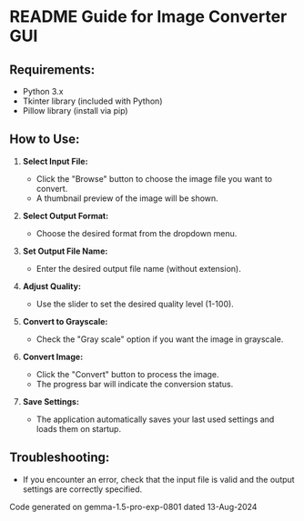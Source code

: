 # README Guide for Image Converter GUI

## Requirements:

- Python 3.x
- Tkinter library (included with Python)
- Pillow library (install via pip)

## How to Use:

1. **Select Input File:**
   - Click the "Browse" button to choose the image file you want to convert.
   - A thumbnail preview of the image will be shown.

2. **Select Output Format:**
   - Choose the desired format from the dropdown menu.

3. **Set Output File Name:**
   - Enter the desired output file name (without extension).

4. **Adjust Quality:**
   - Use the slider to set the desired quality level (1-100).

5. **Convert to Grayscale:**
   - Check the "Gray scale" option if you want the image in grayscale.

6. **Convert Image:**
   - Click the "Convert" button to process the image.
   - The progress bar will indicate the conversion status.

7. **Save Settings:**
   - The application automatically saves your last used settings and loads them on startup.

## Troubleshooting:

- If you encounter an error, check that the input file is valid and the output settings are correctly specified.

Code generated on gemma-1.5-pro-exp-0801 dated 13-Aug-2024
